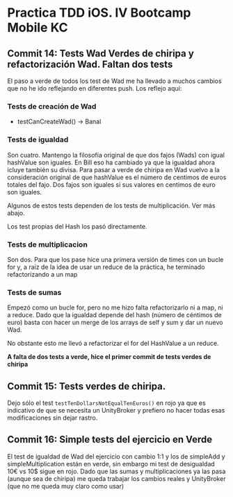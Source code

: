 # Practica TDD iOS. IV Bootcamp Mobile KC

## Commit 14: Tests Wad Verdes de chiripa y refactorización Wad. Faltan dos tests

El paso a verde de todos los test de Wad me ha llevado a muchos cambios que no he ido reflejando en diferentes push. Los reflejo aquí:

### Tests de creación de Wad

- testCanCreateWad() -> Banal

### Tests de igualdad

Son cuatro. Mantengo la filosofía original de que dos fajos (Wads) con igual hashValue son iguales. En Bill eso ha cambiado ya que la igualdad ahora icluye también su divisa. Para pasar a verde de chiripa en Wad vuelvo a la consideración original de que hashValue es el número de centimos de euros totales del fajo. Dos fajos son iguales si sus valores en centimos de euro son iguales.

Algunos de estos tests dependen de los tests de multiplicación. Ver más abajo.

Los test propias del Hash los pasó directamente.

### Tests de multiplicacion

Son dos. Para que los pase hice una primera versión de times con un bucle for y, a raíz de la idea de usar un reduce de la práctica, he terminado refactorizando a un map

### Tests de sumas
Empezó como un bucle for, pero no me hizo falta refactorizarlo ni a map, ni a reduce. Dado que la igualdad depende del hash (número de céntimos de euro) basta con hacer un merge de los arrays de self y sum y dar un nuevo Wad.

No obstante esto me llevó a refactorizar el for del HashValue a un reduce.

**A falta de dos tests a verde, hice el primer commit de tests verdes de chiripa**

## Commit 15: Tests verdes de chiripa.

Dejo sólo el test `testTenDollarsNotEqualTenEuros()` en rojo ya que es indicativo de que se necesita un UnityBroker y prefiero no hacer todas esas modificaciones sin dejar rastro.

## Commit 16: Simple tests del ejercicio en Verde

El test de igualdad de Wad del ejercicio con cambio 1:1 y los de simpleAdd y simpleMultiplication están en verde, sin embargo mi test de desigualdad 10€ vs 10$ sigue en rojo. Dado que las sumas y multiplicaciones ya las pasa (aunque sea de chiripa) me queda trabajar los cambios reales y UnityBroker (que no me queda muy claro como usar)


